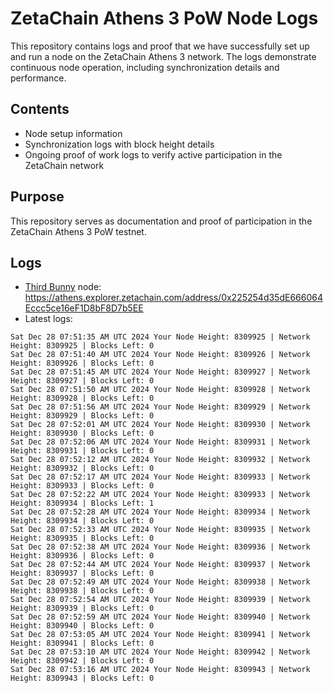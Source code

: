 # ZetaChain Athens 3 PoW Node Logs
This repository contains logs and proof that we have successfully set up and run a node on the ZetaChain Athens 3 network. The logs demonstrate continuous node operation, including synchronization details and performance.

## Contents
- Node setup information
- Synchronization logs with block height details
- Ongoing proof of work logs to verify active participation in the ZetaChain network

## Purpose
This repository serves as documentation and proof of participation in the ZetaChain Athens 3 PoW testnet.

## Logs

- [Third Bunny](https://thirdbunny.xyz/) node: https://athens.explorer.zetachain.com/address/0x225254d35dE666064Eccc5ce16eF1D8bF8D7b5EE
- Latest logs:
```
Sat Dec 28 07:51:35 AM UTC 2024 Your Node Height: 8309925 | Network Height: 8309925 | Blocks Left: 0
Sat Dec 28 07:51:40 AM UTC 2024 Your Node Height: 8309926 | Network Height: 8309926 | Blocks Left: 0
Sat Dec 28 07:51:45 AM UTC 2024 Your Node Height: 8309927 | Network Height: 8309927 | Blocks Left: 0
Sat Dec 28 07:51:50 AM UTC 2024 Your Node Height: 8309928 | Network Height: 8309928 | Blocks Left: 0
Sat Dec 28 07:51:56 AM UTC 2024 Your Node Height: 8309929 | Network Height: 8309929 | Blocks Left: 0
Sat Dec 28 07:52:01 AM UTC 2024 Your Node Height: 8309930 | Network Height: 8309930 | Blocks Left: 0
Sat Dec 28 07:52:06 AM UTC 2024 Your Node Height: 8309931 | Network Height: 8309931 | Blocks Left: 0
Sat Dec 28 07:52:12 AM UTC 2024 Your Node Height: 8309932 | Network Height: 8309932 | Blocks Left: 0
Sat Dec 28 07:52:17 AM UTC 2024 Your Node Height: 8309933 | Network Height: 8309933 | Blocks Left: 0
Sat Dec 28 07:52:22 AM UTC 2024 Your Node Height: 8309933 | Network Height: 8309934 | Blocks Left: 1
Sat Dec 28 07:52:28 AM UTC 2024 Your Node Height: 8309934 | Network Height: 8309934 | Blocks Left: 0
Sat Dec 28 07:52:33 AM UTC 2024 Your Node Height: 8309935 | Network Height: 8309935 | Blocks Left: 0
Sat Dec 28 07:52:38 AM UTC 2024 Your Node Height: 8309936 | Network Height: 8309936 | Blocks Left: 0
Sat Dec 28 07:52:44 AM UTC 2024 Your Node Height: 8309937 | Network Height: 8309937 | Blocks Left: 0
Sat Dec 28 07:52:49 AM UTC 2024 Your Node Height: 8309938 | Network Height: 8309938 | Blocks Left: 0
Sat Dec 28 07:52:54 AM UTC 2024 Your Node Height: 8309939 | Network Height: 8309939 | Blocks Left: 0
Sat Dec 28 07:52:59 AM UTC 2024 Your Node Height: 8309940 | Network Height: 8309940 | Blocks Left: 0
Sat Dec 28 07:53:05 AM UTC 2024 Your Node Height: 8309941 | Network Height: 8309941 | Blocks Left: 0
Sat Dec 28 07:53:10 AM UTC 2024 Your Node Height: 8309942 | Network Height: 8309942 | Blocks Left: 0
Sat Dec 28 07:53:16 AM UTC 2024 Your Node Height: 8309943 | Network Height: 8309943 | Blocks Left: 0
```
